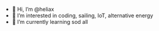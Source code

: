 - 👋 Hi, I’m @heliax
- 👀 I’m interested in coding, sailing, IoT, alternative energy
- 🌱 I’m currently learning sod all

<!---
heliax/heliax is a ✨ special ✨ repository because its `README.md` (this file) appears on your GitHub profile.
You can click the Preview link to take a look at your changes.
--->
